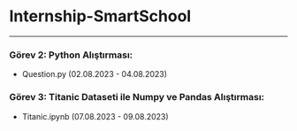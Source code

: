 # Internship-SmartSchool
<hr>

### Görev 2: Python Alıştırması:
- Question.py (02.08.2023 - 04.08.2023)
### Görev 3: Titanic Dataseti ile Numpy ve Pandas Alıştırması:
- Titanic.ipynb (07.08.2023 - 09.08.2023)
